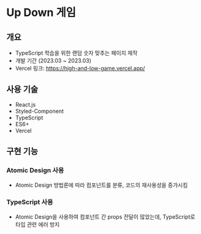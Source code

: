# Up Down 게임

## 개요

- TypeScript 학습을 위한 랜덤 숫자 맞추는 페이지 제작
- 개발 기간 (2023.03 ~ 2023.03)
- Vercel 링크: https://high-and-low-game.vercel.app/

## 사용 기술

- React.js
- Styled-Component
- TypeScript
- ES6+
- Vercel

## 구현 기능

### Atomic Design 사용
- Atomic Design 방법론에 따라 컴포넌트를 분류, 코드의 재사용성을 증가시킴

### TypeScript 사용
- Atomic Design을 사용하여 컴포넌트 간 props 전달이 많았는데, TypeScript로 타입 관련 에러 방지

